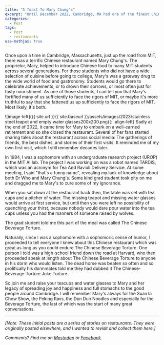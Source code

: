 ```yaml
---
title: "A Toast To Mary Chung's"
excerpt: "Until December 2022, Cambridge, MA had one of the finest Chinese restaurants, which had a torturous approach to beverages."
categories:
  - Post
tags:
  - Post
  - restaurants
use-mathjax: true
---
```


Once upon a time in Cambridge, Massachusetts, just up the road from MIT, there was a terrific Chinese restaurant named
Mary Chung's. The proprietor, Mary, helped to introduce Chinese food to many MIT students across several
generations. For those students who did not have a wide selection of cuisine before going to college, Mary's was a
gateway drug to the wide world of food and gastronomy. Students would go there to celebrate achievements, or to drown
their sorrows, or most often just for tasty nourishment. As one of those students, I can tell you that Mary's fortified
many of us sufficiently to face the rigors of MIT, or maybe it's more truthful to say that she fattened us up
sufficiently to face the rigors of MIT. Most likely, it's both.

![image-left]({{ site.url }}{{ site.baseurl }}/assets/images/2023/stainless steel teapot and empty water glasses200x200.png){: .align-left}
Sadly at the end of 2022, it came time for Mary to embark on a well-earned retirement and so she closed the
restaurant. Several of her fans started sharing tales about the restaurant across social media: The gatherings of
friends, the best dishes, and stories of their first visits. It reminded me of my own first visit, which I still
remember decades later.

In 1984, I was a sophomore with an undergraduate research project (UROP) in the MIT AI lab. The project I was working on
was a robot named TARDIS, which was an acronym for Tea And Ravioli Delivery Service. At some meeting, I said "that's a
funny name", revealing my lack of knowledge about both Dr Who and Mary Chung's. Some kind grad student took pity on me
and dragged me to Mary's to cure some of my ignorance.

When you sat down at the restaurant back then, the table was set with tea cups and a pitcher of water. The missing
teapot and missing water glasses would arrive at first service, but until then you were left no possibility of quenching
your thirst, because nobody would dare pour water into the tea cups unless you had the manners of someone raised by
wolves.

The grad student told me this part of the meal was called The Chinese Beverage Torture.

Naturally, since I was a sophomore with a sophomoric sense of humor, I proceeded to tell everyone I knew about this
Chinese restaurant which was great as long as you could endure The Chinese Beverage Torture. One person I told was a
high-school friend down the road at Harvard, who then proceeded speak at length about The Chinese Beverage Torture to
anyone in his dorm who would listen. The dead horse was beaten so often and so prolifically his dormmates told me they
had dubbed it The Chinese-Beverage-Torture Joke Torture.

So join me and raise your teacups and water glasses to Mary and her legacy of spreading joy and happiness and full
stomachs to the good people around Cambridge. I will remember Mary's always for the Suan la Chow Show, the Peking Ravs,
the Dun Dun Noodles and especially for the Beverage Torture, the last of which was the start of many great
conversations.

<hr> 

*[Note: These initial posts are a series of stories on restaurants. They were originally posted elsewhere, and I wanted to
revisit and collect them here.]*

*Comments? Find me on <a href="https://mastodon.mit.edu/@jpmattia/110217644381178650">Mastodon</a> or <a
href="https://www.facebook.com/jpmattiaman">Facebook</a>.*

